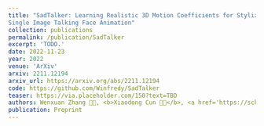 ```yaml
---
title: "SadTalker: Learning Realistic 3D Motion Coefficients for Stylized Audio-Driven
Single Image Talking Face Animation"
collection: publications
permalink: /publication/SadTalker
excerpt: 'TODO.'
date: 2022-11-23
year: 2022
venue: 'ArXiv'
arxiv: 2211.12194
arxiv_url: https://arxiv.org/abs/2211.12194
code: https://github.com/Winfredy/SadTalker
teaser: https://via.placeholder.com/150?text=TBD
authors: Wenxuan Zhang 🧑‍💻, <b>Xiaodong Cun 🧑‍💻</b>, <a href='https://scholar.google.com.tw/citations?user=h-3xd3EAAAAJ&hl=zh-TW'>Xuan Wang</a>, <a href='https://yzhang2016.github.io/yongnorriszhang.github.io/'>Yong Zhang</a>,  <a href="https://https://xishen0220.github.io/">Xi Shen</a>, Guo Yu, Ying Shan, Fei Wang
publication: Preprint
---
```


<!-- This paper is about the number 3. The number 4 is left for future work. -->

<!-- [Download paper here](http://academicpages.github.io/files/paper3.pdf) -->
